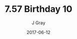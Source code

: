---
title: '7.57 Birthday 10'
alt: 'Mysteries of the Arcana'
date: '2017-06-12'
author: 'J Gray'
artist: 'Keira'
chapter: '7 Tales of the Arcana'
filler: false
---